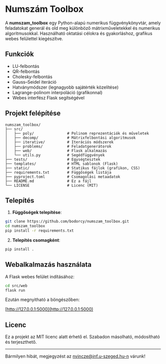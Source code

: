 
# Numszám Toolbox

A **numszam_toolbox** egy Python-alapú numerikus függvénykönyvtár, amely feladatokat generál és old meg különböző mátrixműveletekkel és numerikus algoritmusokkal. Használható oktatási célokra és gyakorláshoz, grafikus webes felülettel kiegészítve.

## Funkciók

- LU-felbontás
- QR-felbontás
- Cholesky-felbontás
- Gauss–Seidel iteráció
- Hatványmódszer (legnagyobb sajátérték közelítése)
- Lagrange-polinom interpoláció (grafikonnal)
- Webes interfész Flask segítségével

## Projekt felépítése

```
numszam_toolbox/
├── src/
│   ├── poly/               # Polinom reprezentációk és műveletek
│   ├── decomp/             # Mátrixfelbontási algoritmusok
│   ├── iterative/          # Iterációs módszerek
│   ├── problems/           # Feladatgenerátorok
│   ├── web/                # Flask alkalmazás
│   └── utils.py            # Segédfüggvények
├── tests/                  # Egységtesztek
├── templates/              # HTML sablonok (Flask)
├── static/                 # Statikus fájlok (grafikon, CSS)
├── requirements.txt        # Függőségek listája
├── pyproject.toml          # Csomagolási metaadatok
├── README.md               # Ez a fájl
└── LICENSE                 # Licenc (MIT)
```

## Telepítés

1. **Függőségek telepítése**:

```bash
git clone https://github.com/bodorcy/numszam_toolbox.git
cd numszam_toolbox
pip install -r requirements.txt
```

2. **Telepítés csomagként**:

```bash
pip install .
```

## Webalkalmazás használata

A Flask webes felület indításához:

```bash
cd src/web
flask run
```

Ezután megnyitható a böngészőben:

[http://127.0.0.1:5000](http://127.0.0.1:5000)


## Licenc

Ez a projekt az MIT licenc alatt érhető el. Szabadon másolható, módosítható és terjeszthető.

---

Bármilyen hibát, megjegyzést az nvincze@inf.u-szeged.hu-n várunk!